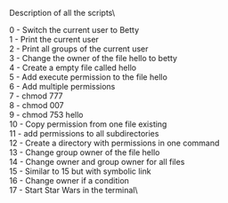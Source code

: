 Description of all the scripts\

0 - Switch the current user to Betty\
1 - Print the current user\
2 - Print all groups of the current user\
3 - Change the owner of the file hello to betty\
4 - Create a empty file called hello\
5 - Add execute permission to the file hello\
6 - Add multiple permissions\
7 - chmod 777\
8 - chmod 007\
9 - chmod 753 hello\
10 - Copy permission from one file existing\
11 - add permissions to all subdirectories\
12 - Create a directory with permissions in one command\
13 - Change group owner of the file hello\
14 - Change owner and group owner for all files\
15 - Similar to 15 but with symbolic link\
16 - Change owner if a condition\
17 - Start Star Wars in the terminal\
